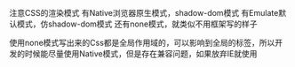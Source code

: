 注意CSS的渲染模式
有Native浏览器原生模式，shadow-dom模式
有Emulate默认模式，仿shadow-dom模式
还有none模式，就类似不用框架写的样子

使用none模式写出来的Css都是全局作用域的，可以影响到全局的标签，所以开发的时候能尽量使用Native模式，但是存在兼容问题，如果放弃IE就使用